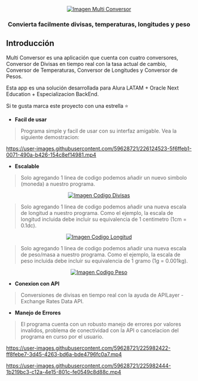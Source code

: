 <p align="center">
	<a href="https://imgbox.com/V81qQ64V" target="_blank"><img src="https://images2.imgbox.com/9e/d5/V81qQ64V_o.png" alt="Imagen Multi Conversor"/></a>
</p>
<h3 align="center">Convierta facilmente divisas, temperaturas, longitudes y peso</h3>

## Introducción

Multi Conversor es una aplicación que cuenta con cuatro conversores, Conversor de Divisas en tiempo real con la tasa actual de cambio, Conversor de Temperaturas, Conversor de Longitudes y Conversor de Pesos.

Esta app es una solución desarrollada para Alura LATAM + Oracle Next Education + Especializacion BackEnd.

Si te gusta marca este proyecto con una estrella ⭐

- **Facil de usar**

> Programa simple y facil de usar con su interfaz amigable. Vea la siguiente demostracion:

<p align="center">


https://user-images.githubusercontent.com/59628721/226124523-5f6ffeb1-0071-490a-b426-154c8ef14981.mp4


</p>


- **Escalable**

> Solo agregando 1 linea de codigo podemos añadir un nuevo simbolo (moneda) a nuestro programa.

<p align="center">
	<a href="https://imgbox.com/pKEdjpVL" target="_blank"><img src="https://images2.imgbox.com/41/f1/pKEdjpVL_o.png" alt="Imagen Codigo Divisas"/></a>
</p>

> Solo agregando 1 linea de codigo podemos añadir una nueva escala de longitud a nuestro programa. Como el ejemplo, la escala de longitud incluida debe incluir su equivalencia de 1 centimetro (1cm = 0.1dc).

<p align="center">
	<a href="https://imgbox.com/J5L4WGWi" target="_blank"><img src="https://images2.imgbox.com/41/73/J5L4WGWi_o.png" alt="Imagen Codigo Longitud"/></a>
</p>

> Solo agregando 1 linea de codigo podemos añadir una nueva escala de peso/masa a nuestro programa. Como el ejemplo, la escala de peso incluida debe incluir su equivalencia de 1 gramo (1g = 0.001kg).

<p align="center">
	<a href="https://imgbox.com/RJSK3mQn" target="_blank"><img src="https://images2.imgbox.com/b1/7e/RJSK3mQn_o.png" alt="Imagen Codigo Peso"/></a>
</p>

- **Conexion con API**

> Conversiones de divisas en tiempo real con la ayuda de APILayer - Exchange Rates Data API.

- **Manejo de Errores**

> El programa cuenta con un robusto manejo de errores por valores invalidos, problema de conectividad con la API o cancelacion del programa en curso por el usuario.

<p align="center">
	

https://user-images.githubusercontent.com/59628721/225982422-ff8febe7-3d45-4263-bd6a-bde4796fc0a7.mp4


</p>
<p align="center">
	

https://user-images.githubusercontent.com/59628721/225982444-1b219bc3-c12a-4e15-801c-fe0549c8d88c.mp4


</p>
